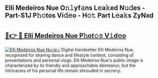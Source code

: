## Elli Medeiros Nue O𝚗𝚕yf𝚊ns L𝚎a𝚔ed N𝚞𝚍es - Part-S1J P𝚑𝚘tos Vi𝚍𝚎o - H𝚘𝚝 Part L𝚎a𝚔s ZyNxd

# <h2><a href="http://kfcqqo.oniu.top/?m=Elli+Medeiros+Nue">🔗👉 🔴 Elli Medeiros Nue P𝚑ot𝚘𝚜 V𝚒d𝚎o</a></h2>

[![Elli Medeiros Nue Nu𝚍e𝚜](https://i.imgur.com/0qMVB7G.gif)](http://kfcqqo.oniu.top/?m=Elli+Medeiros+Nue)
Digital trendsetter Elli Medeiros Nue, recognized for sharing dance and lifestyle content, consisting of presentations and personal vlogs. Elli Medeiros Nue's public image is characterized by its friendly and approachable demeanor, but the intricacies of his personal life remain shrouded in secrecy.  
